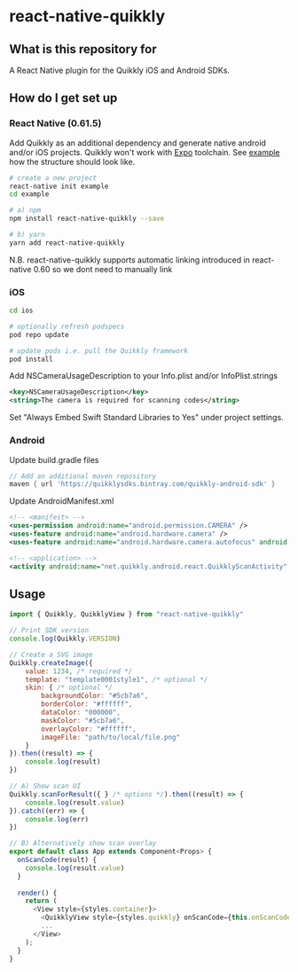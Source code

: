 # react-native-quikkly

## What is this repository for

A React Native plugin for the Quikkly iOS and Android SDKs.

## How do I get set up

### React Native (0.61.5)

Add Quikkly as an additional dependency and generate native android and/or iOS projects.
Quikkly won't work with [Expo](https://expo.io/) toolchain. See [example](example) how the structure should look like.

```bash
# create a new project
react-native init example
cd example

# a) npm
npm install react-native-quikkly --save

# b) yarn
yarn add react-native-quikkly
```
N.B. react-native-quikkly supports automatic linking introduced in
react-native 0.60 so we dont need to manually link

### iOS
```bash
cd ios

# optionally refresh podspecs
pod repo update

# update pods i.e. pull the Quikkly framework
pod install
```

Add NSCameraUsageDescription to your Info.plist and/or InfoPlist.strings

```xml
<key>NSCameraUsageDescription</key>
<string>The camera is required for scanning codes</string>
```

Set "Always Embed Swift Standard Libraries to Yes" under project settings. 

### Android

Update build.gradle files

```groovy
// Add an additional maven repository
maven { url 'https://quikklysdks.bintray.com/quikkly-android-sdk' }

```

Update AndroidManifest.xml

```xml
<!-- <manifest> -->
<uses-permission android:name="android.permission.CAMERA" />
<uses-feature android:name="android.hardware.camera" />
<uses-feature android:name="android.hardware.camera.autofocus" android:required="false" />

<!-- <application> -->
<activity android:name="net.quikkly.android.react.QuikklyScanActivity" />
```

## Usage

```javascript
import { Quikkly, QuikklyView } from "react-native-quikkly"

// Print SDK version
console.log(Quikkly.VERSION)

// Create a SVG image
Quikkly.createImage({
    value: 1234, /* required */
    template: "template0001style1", /* optional */
    skin: { /* optional */
        backgroundColor: "#5cb7a6",
        borderColor: "#ffffff",
        dataColor: "000000",
        maskColor: "#5cb7a6",
        overlayColor: "#ffffff",
        imageFile: "path/to/local/file.png"
    }
}).then((result) => {
	console.log(result)
})

// A) Show scan UI
Quikkly.scanForResult({ } /* options */).then((result) => {
    console.log(result.value)
}).catch((err) => {
    console.log(err)
})

// B) Alternatively show scan overlay
export default class App extends Component<Props> {
  onScanCode(result) {
	console.log(result.value)
  }
  
  render() {
    return (
      <View style={styles.container}>
        <QuikklyView style={styles.quikkly} onScanCode={this.onScanCode} />
        ...
      </View>
    );
  }
}
```

